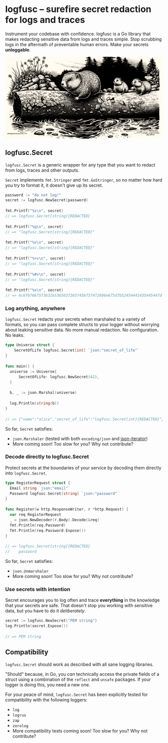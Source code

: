 # logfusc – surefire secret redaction for logs and traces

Instrument your codebase with confidence. logfusc is a Go library that makes
redacting sensitive data from logs and traces simple. Stop scrubbing logs in the
aftermath of preventable human errors. Make your secrets **unloggable**.

![A family of gophers riding a log down a river](images/logging-gophers.jpg)

## logfusc.Secret

`logfusc.Secret` is a generic wrapper for any type that you want to redact from
logs, traces and other outputs.

`Secret` implements `fmt.Stringer` and `fmt.GoStringer`, so no matter how hard
you try to format it, it doesn't give up its secret.

```go
password := "do not log!"
secret := logfusc.NewSecret(password)

fmt.Printf("%s\n", secret)
// => logfusc.Secret[string]{REDACTED}

fmt.Printf("%q\n", secret)
// => "logfusc.Secret[string]{REDACTED}"

fmt.Printf("%v\n", secret)
// => "logfusc.Secret[string]{REDACTED}"

fmt.Printf("%+v\n", secret)
// => "logfusc.Secret[string]{REDACTED}"

fmt.Printf("%#v\n", secret)
// => "logfusc.Secret[string]{REDACTED}"

fmt.Printf("%x\n", secret)
// => 6c6f67667573632e5365637265745b737472696e675d7b52454441435445447d == logfusc.Secret[string]{REDACTED}
```

### Log anything, anywhere

`logfusc.Secret` redacts your secrets when marshaled to a variety of formats, so
you can pass complete structs to your logger without worrying about leaking
sensitive data. No more manual redaction. No configuration. No leaks.

```go
type Universe struct {
    SecretOfLife logfusc.Secret[int] `json:"secret_of_life"`
}

func main() {
  universe := Universe{
      SecretOfLife: logfusc.NewSecret(42),
  }

  b, _ := json.Marshal(universe)

  log.Println(string(b))
}

// => {"name":"alice","secret_of_life":"logfusc.Secret[int]{REDACTED}"}
```

So far, `Secret` satisfies:
- `json.Marshaler` (tested with both `encoding/json` and [json-iterator](https://github.com/json-iterator/go))
- More coming soon! Too slow for you? Why not contribute?

### Decode directly to logfusc.Secret

Protect secrets at the boundaries of your service by decoding them directly into
`logfusc.Secret`.

```go
type RegisterRequest struct {
  Email string `json:"email"`
  Password logfusc.Secret[string] `json:"password"`
}

func Register(w http.ResponseWriter, r *http.Request) {
  var req RegisterRequest
  _ = json.NewDecoder(r.Body).Decode(&req)
  fmt.Println(req.Password)
  fmt.Println(req.Password.Expose())
}

// => logfusc.Secret[string]{REDACTED}
//    password
```

So far, `Secret` satisfies:
- `json.Unmarshaler`
- More coming soon! Too slow for you? Why not contribute?

### Use secrets with intention

Secret encourages you to log often and trace **everything** in the knowledge
that your secrets are safe. That doesn't stop you working with sensitive data,
but you have to do it *deliberately*.

```go
secret := logfusc.NewSecret("PEM string")
log.Println(secret.Expose())

// => PEM string
```

## Compatibility

`logfusc.Secret` should work as described with all sane logging libraries.

"Should" because, in Go, you _can_ technically access the private fields of a
struct using a combination of the `reflect` and `unsafe` packages. If your
logger is doing this, you need a new one.

For your peace of mind, `logfusc.Secret` has been explicitly tested for
compatibility with the following loggers:
- `log`
- `logrus`
- `zap`
- `zerolog`
- More compatibility tests coming soon! Too slow for you? Why not contribute?
